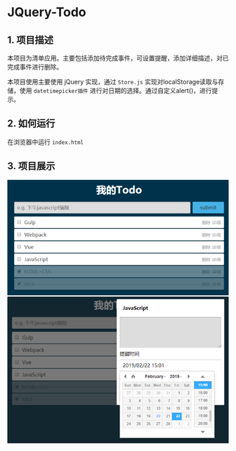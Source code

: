 # JQuery-Todo

## 1. 项目描述

本项目为清单应用。主要包括添加待完成事件，可设置提醒，添加详细描述，对已完成事件进行删除。

本项目使用主要使用 jQuery 实现，通过 `Store.js` 实现对localStorage读取与存储，使用 `datetimepicker插件` 进行对日期的选择。通过自定义alert()，进行提示。

## 2. 如何运行

在浏览器中运行 `index.html`

## 3. 项目展示

![todo](readme/images/todo01.png)
![todo](readme/images/todo02.png)